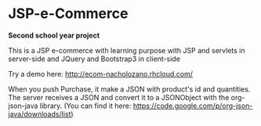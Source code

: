 # JSP-e-Commerce

<b>Second school year project</b>

This is a JSP e-commerce with learning purpose with JSP and servlets in server-side and JQuery and Bootstrap3 in client-side


Try a demo here: http://ecom-nacholozano.rhcloud.com/

When you push Purchase, it make a JSON with product's id and quantities.
The server receives a JSON and convert it to a JSONObject with the org-json-java library.
(You can find it here: https://code.google.com/p/org-json-java/downloads/list) 
